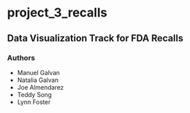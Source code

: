 # project_3_recalls

## Data Visualization Track for FDA Recalls

### Authors
- Manuel Galvan
- Natalia Galvan
- Joe Almendarez
- Teddy Song
- Lynn Foster